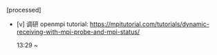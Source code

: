 [processed]

* [v] 调研 openmpi tutorial: <https://mpitutorial.com/tutorials/dynamic-receiving-with-mpi-probe-and-mpi-status/>

    13:29 ~ 

